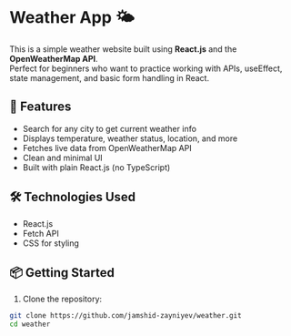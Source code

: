 # Weather App 🌤️

This is a simple weather website built using **React.js** and the **OpenWeatherMap API**.  
Perfect for beginners who want to practice working with APIs, useEffect, state management, and basic form handling in React.

## 🌟 Features
- Search for any city to get current weather info
- Displays temperature, weather status, location, and more
- Fetches live data from OpenWeatherMap API
- Clean and minimal UI
- Built with plain React.js (no TypeScript)

## 🛠️ Technologies Used
- React.js
- Fetch API
- CSS for styling

## 📦 Getting Started

1. Clone the repository:
```bash
git clone https://github.com/jamshid-zayniyev/weather.git
cd weather
